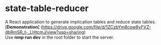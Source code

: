 # state-table-reducer
A React application to generate implication tables and reduce state tables.<br/>
[**Demonstration**] (https://drive.google.com/file/d/1ZCzbYm8cpw8yFVZ-dbRmSR_t-_LHtcmJ/view?usp=sharing) <br/>
Use **nmp run dev** in the root folder to start the server.
